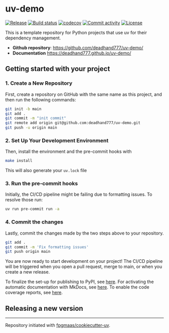 # uv-demo

[![Release](https://img.shields.io/github/v/release/deadhand777/uv-demo)](https://img.shields.io/github/v/release/deadhand777/uv-demo)
[![Build status](https://img.shields.io/github/actions/workflow/status/deadhand777/uv-demo/main.yml?branch=main)](https://github.com/deadhand777/uv-demo/actions/workflows/main.yml?query=branch%3Amain)
[![codecov](https://codecov.io/gh/deadhand777/uv-demo/branch/main/graph/badge.svg)](https://codecov.io/gh/deadhand777/uv-demo)
[![Commit activity](https://img.shields.io/github/commit-activity/m/deadhand777/uv-demo)](https://img.shields.io/github/commit-activity/m/deadhand777/uv-demo)
[![License](https://img.shields.io/github/license/deadhand777/uv-demo)](https://img.shields.io/github/license/deadhand777/uv-demo)

This is a template repository for Python projects that use uv for their dependency management.

- **Github repository**: <https://github.com/deadhand777/uv-demo/>
- **Documentation** <https://deadhand777.github.io/uv-demo/>

## Getting started with your project

### 1. Create a New Repository

First, create a repository on GitHub with the same name as this project, and then run the following commands:

```bash
git init -b main
git add .
git commit -m "init commit"
git remote add origin git@github.com:deadhand777/uv-demo.git
git push -u origin main
```

### 2. Set Up Your Development Environment

Then, install the environment and the pre-commit hooks with

```bash
make install
```

This will also generate your `uv.lock` file

### 3. Run the pre-commit hooks

Initially, the CI/CD pipeline might be failing due to formatting issues. To resolve those run:

```bash
uv run pre-commit run -a
```

### 4. Commit the changes

Lastly, commit the changes made by the two steps above to your repository.

```bash
git add .
git commit -m 'Fix formatting issues'
git push origin main
```

You are now ready to start development on your project!
The CI/CD pipeline will be triggered when you open a pull request, merge to main, or when you create a new release.

To finalize the set-up for publishing to PyPI, see [here](https://fpgmaas.github.io/cookiecutter-uv/features/publishing/#set-up-for-pypi).
For activating the automatic documentation with MkDocs, see [here](https://fpgmaas.github.io/cookiecutter-uv/features/mkdocs/#enabling-the-documentation-on-github).
To enable the code coverage reports, see [here](https://fpgmaas.github.io/cookiecutter-uv/features/codecov/).

## Releasing a new version



---

Repository initiated with [fpgmaas/cookiecutter-uv](https://github.com/fpgmaas/cookiecutter-uv).
